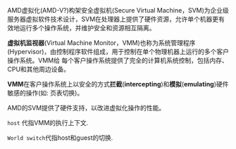 
AMD虚拟化(AMD-V?)构架安全虚拟机(Secure Virtual Machine，SVM)为企业级服务器虚拟软件技术设计，SVM在处理器上提供了硬件资源，允许单个机器更有效地运行多个操作系统，并维护安全和资源相互隔离。

**虚拟机监视器**(Virtual Machine Monitor，VMM)也称为系统管理程序(Hypervisor)，由控制程序软件组成，用于控制在单个物理机器上运行的多个客户操作系统。VMM给 每个客户操作系统提供了完全的计算机系统控制，包括内存、CPU和其他周边设备。

**VMM**在客户操作系统上以安全的方式**拦截**(**intercepting**)和**模拟**(**emulating**)硬件敏感的操作(如: 页表切换)。

AMD的SVM提供了硬件支持，以改进虚拟化操作的性能。

`host` 代指VMM的执行上下文.

`World switch`代指host和guest的切换.
